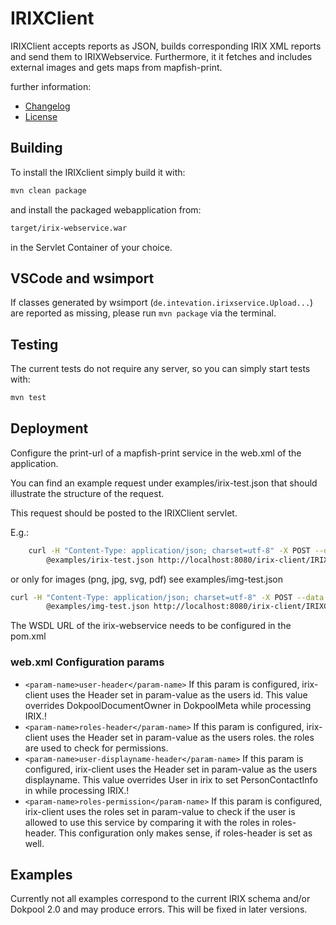 # IRIXClient

IRIXClient accepts reports as JSON, builds corresponding IRIX XML reports and
send them to IRIXWebservice. Furthermore, it it fetches and includes external
images and gets maps from mapfish-print.

further information:

 - [Changelog](Changelog.md)
 - [License](LICENSE)

## Building

To install the IRIXclient simply build it with:

```bash
mvn clean package
```

and install the packaged webapplication from:

```bash
target/irix-webservice.war
```

in the Servlet Container of your choice.

## VSCode and wsimport

If classes generated by wsimport (`de.intevation.irixservice.Upload...`)
are reported as missing, please run `mvn package` via the terminal.

## Testing

The current tests do not require any server, so you can simply
start tests with:

```bash
mvn test
```

## Deployment

Configure the print-url of a mapfish-print service in the web.xml
of the application.

You can find an example request under examples/irix-test.json that
should illustrate the structure of the request.

This request should be posted to the IRIXClient servlet.

E.g.:

```bash
    curl -H "Content-Type: application/json; charset=utf-8" -X POST --data \
        @examples/irix-test.json http://localhost:8080/irix-client/IRIXClient
```
or only for images (png, jpg, svg, pdf) see examples/img-test.json

```bash
curl -H "Content-Type: application/json; charset=utf-8" -X POST --data \
        @examples/img-test.json http://localhost:8080/irix-client/IRIXClient
```

The WSDL URL of the irix-webservice needs to be configured in the pom.xml

### web.xml Configuration params

- `<param-name>user-header</param-name>`
  If this param is configured, irix-client uses the Header set in param-value as the users id. This value overrides DokpoolDocumentOwner in DokpoolMeta while processing IRIX.!
- `<param-name>roles-header</param-name>`
  If this param is configured, irix-client uses the Header set in param-value as the users roles. the roles are used to check for permissions.
- `<param-name>user-displayname-header</param-name>`
  If this param is configured, irix-client uses the Header set in param-value as the users displayname. This value overrides User in irix to set PersonContactInfo in while processing IRIX.!
- `<param-name>roles-permission</param-name>`
  If this param is configured, irix-client uses the roles set in param-value to check if the user is allowed to use this service by comparing it with the roles in roles-header. This configuration only makes sense, if roles-header is set as well.

## Examples

Currently not all examples correspond to the current IRIX schema and/or Dokpool 2.0 and may produce errors.
This will be fixed in later versions.

